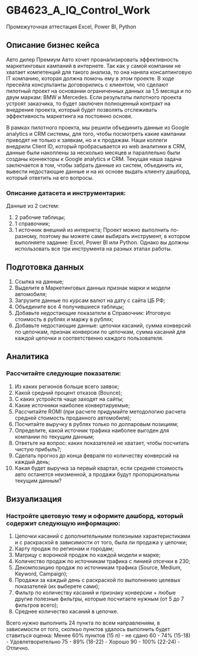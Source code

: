 # GB4623_A_IQ_Control_Work
Промежуточная аттестация Excel, Power BI, Python

## Описание бизнес кейса

Авто дилер Премиум Авто хочет проанализировать эффективность маркетинговых кампаний в интернете. Так как у самой компании не хватает компетенций для такого анализа, то она наняла консалтинговую IT компанию, которая должна помочь ему в этом проекте. В ходе пресейла консультанты договорились с клиентом, что сделают пилотный проект на основании ограниченных данных за 1,5 месяца и по двум маркам: BMW и Mercedes. Если результаты пилотного проекта устроят заказчика, то будет заключен полноценный контракт на внедрение проекта, который будет позволять отслеживать эффективность маркетинга на постоянно основе.

В рамках пилотного проекта, мы решили объединить данные из Google analytics и CRM системы, для того, чтобы посмотреть какие кампании приводят не только к заявкам, но и к продажам. Наши коллеги внедрили Client ID, который пробрасывается из web аналитики в CRM, данные были накоплены за несколько месяцев и параллельно были созданы коннекторы к Google analytics и CRM. Текущая наша задача заключается в том, чтобы забрать данные из систем, объединить их, вывести недостающие данные и на их основе выдать клиенту дашборд, который ответить на его вопросы.

### Описание датасета и инструментария:

Данные из 2 систем:
1. 2 рабочие таблицы;
2. 1 справочник;
3. 1 источник внешний из интернета;
Проект можно выполнить по-разному, поэтому вы можете сами выбирать инструмент, в котором выполняете задание: Excel, Power BI или Python. Однако вы должны использовать все три инструмента на разных этапах работы.

## Подготовка данных

1. Ссылка на данные;
2. Выделите в Маркетинговых данных признак марки и модели автомобиля;
3. Загрузите данные по курсам валют на дату с сайта ЦБ РФ;
4. Объедините все 4 получившиеся таблицы;
5. Добавьте недостающие показатели в Справочник: Итоговую стоимость в рублях и маржу в рублях;
6. Добавьте недостающие данные: цепочки касаний, сумма конверсий по цепочкам, признак конверсии по цепочкам, сумма касаний для каждой цепочки и соответственно каждого пользователя.

## Аналитика

### Рассчитайте следующие показатели:

1. Из каких регионов больше всего заявок;
2. Какой средний процент отказов (Bounce);
3. С каких устройств чаще заходят на сайты;
4. Какие источники наиболее конвертируемые;
5. Рассчитайте ROMI (при расчете придумайте методологию расчета средней стоимость проданного автомобиля);
6. Посчитайте выручку в рублях только по долларовым позициям;
7. Определите, какой источник трафика наиболее выгоден для компании по текущим данным;
8. Ответьте на вопрос: каких показателей не хватает, чтобы посчитать чистую прибыль?;
9. Сделать прогноз до конца февраля по количеству конверсий на каждый день;
10. Какая будет выручка за первый квартал, если средняя стоимость авто останется неизменной, а продажи будут пропорциональны текущим данным?

## Визуализация

### Настройте цветовую тему и оформите дашборд, который содержит следующую информацию:

1. Цепочки касаний с дополнительными полезными характеристиками и с раскраской в зависимости от того, была ли продажа у цепочки;
2. Карту продаж по регионам и городам;
3. Матрицу с воронкой продаж по каждой модели и марке;
4. Количество продаж по источникам трафика с линией отсечки в 230;
5. Декомпозицию продаж по источникам трафика (Source, Medium, Keyword, Campaign);
6. Продажи за каждый день с раскраской по выполнению целевых показателей (их выберете сами);
7. Фильтр по количеству касаний и признаку конверсии + любые другие полезные фильтры, которые посчитаете нужным (от 5 до 7 фильтров всего);
8. Среднее количество касаний в цепочке.

Всего нужно выполнить 24 пункта по всем направлениям, в зависимости от того, сколкьо пунктов удалось выполнить будет ставиться оценка:
Менее 60% пунктов (15 п) - не сдано 60 - 74% (15-18) - Удовлетворительно 75 - 89% (18-22) - Хорошо 90 - 100% (22-24) - Отлично.
